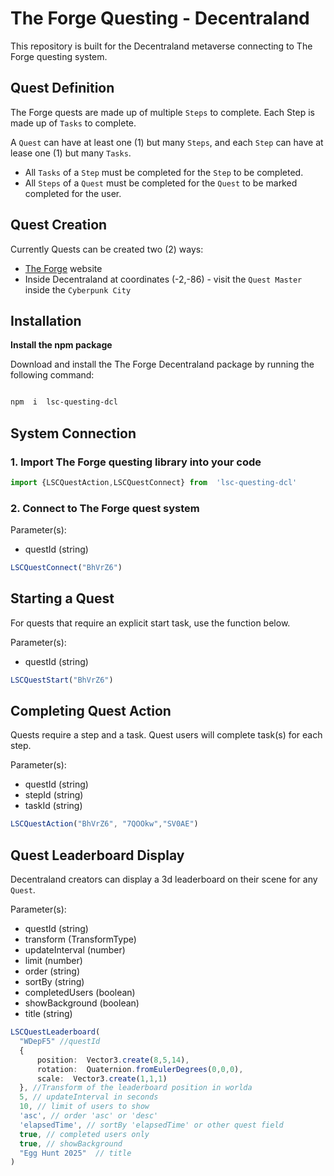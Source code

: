 # The Forge Questing - Decentraland
This repository is built for the Decentraland metaverse connecting to The Forge questing system.

## Quest Definition
The Forge quests are made up of multiple `Steps` to complete. Each Step is made up of `Tasks` to complete.

A `Quest` can have at least one (1) but many `Steps`, and each `Step` can have at lease one (1) but many `Tasks`.

- All `Tasks` of a `Step` must be completed for the `Step` to be completed.
- All `Steps` of a `Quest` must be completed for the `Quest` to be marked completed for the user.

## Quest Creation
Currently Quests can be created two (2) ways:
- [The Forge](https://questing.lastslice.co/) website
- Inside Decentraland at coordinates (-2,-86) - visit the `Quest Master` inside the `Cyberpunk City`

## Installation

 
**Install the npm package**

  

Download and install the The Forge Decentraland package by running the following command:

  

```bash

npm  i  lsc-questing-dcl

```
## System Connection

### 1. Import The Forge questing library into your code
```ts
import {LSCQuestAction,LSCQuestConnect} from  'lsc-questing-dcl'
```

### 2. Connect to The Forge quest system
Parameter(s):

 - questId (string)

  ```ts
LSCQuestConnect("BhVrZ6")
```



## Starting a Quest

For quests that require an explicit start task, use the function below.

Parameter(s):

 - questId (string)

  ```ts
LSCQuestStart("BhVrZ6")
```

## Completing Quest Action
Quests require a step and a task. Quest users will complete task(s) for each step.

Parameter(s):

 - questId (string)
 - stepId (string) 
 - taskId (string)

  ```ts
LSCQuestAction("BhVrZ6", "7QOOkw","SV0AE")
```

## Quest Leaderboard Display
Decentraland creators can display a 3d leaderboard on their scene for any `Quest`.

Parameter(s):

 - questId (string)
 - transform (TransformType) 
 - updateInterval (number)
 - limit (number)
 - order (string) 
 - sortBy (string)
 - completedUsers (boolean)
 - showBackground (boolean)
 - title (string)

  ```ts
LSCQuestLeaderboard(
	"WDepF5" //questId
	{
		position:  Vector3.create(8,5,14), 
		rotation:  Quaternion.fromEulerDegrees(0,0,0),
		scale:  Vector3.create(1,1,1)
	}, //Transform of the leaderboard position in worlda
	5, // updateInterval in seconds
	10, // limit of users to show
	'asc', // order 'asc' or 'desc'
	'elapsedTime', // sortBy 'elapsedTime' or other quest field
	true, // completed users only
	true, // showBackground
	"Egg Hunt 2025"  // title
)
```